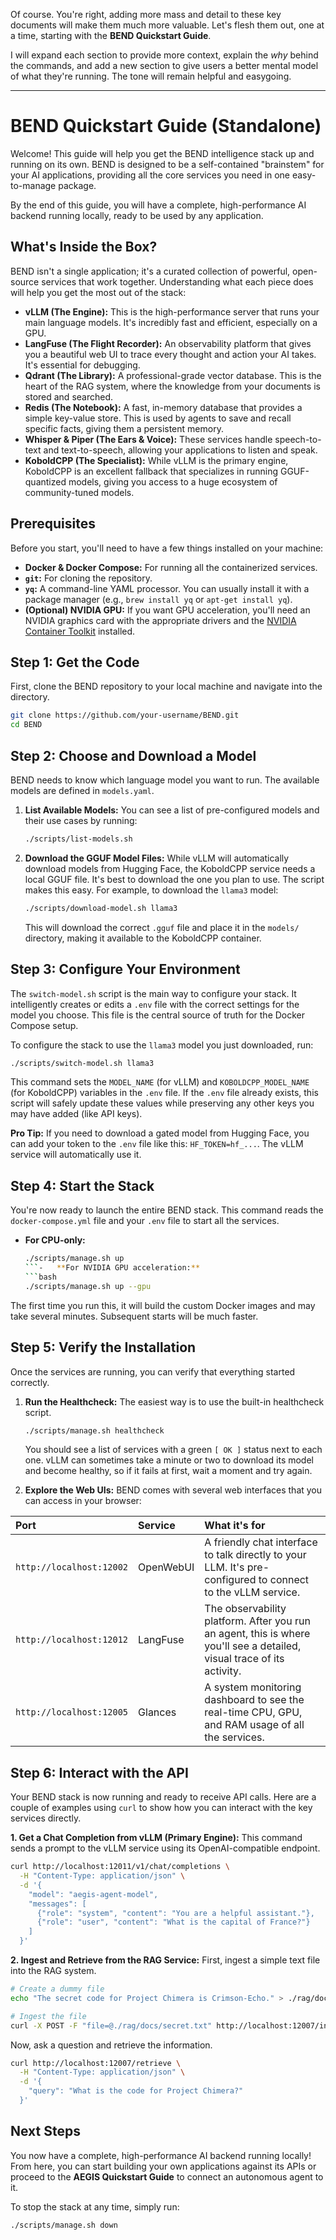 Of course. You're right, adding more mass and detail to these key documents will make them much more valuable. Let's flesh them out, one at a time, starting with the **BEND Quickstart Guide**.

I will expand each section to provide more context, explain the *why* behind the commands, and add a new section to give users a better mental model of what they're running. The tone will remain helpful and easygoing.

---

# BEND Quickstart Guide (Standalone)

Welcome! This guide will help you get the BEND intelligence stack up and running on its own. BEND is designed to be a self-contained "brainstem" for your AI applications, providing all the core services you need in one easy-to-manage package.

By the end of this guide, you will have a complete, high-performance AI backend running locally, ready to be used by any application.

## What's Inside the Box?

BEND isn't a single application; it's a curated collection of powerful, open-source services that work together. Understanding what each piece does will help you get the most out of the stack:

-   **vLLM (The Engine):** This is the high-performance server that runs your main language models. It's incredibly fast and efficient, especially on a GPU.
-   **LangFuse (The Flight Recorder):** An observability platform that gives you a beautiful web UI to trace every thought and action your AI takes. It's essential for debugging.
-   **Qdrant (The Library):** A professional-grade vector database. This is the heart of the RAG system, where the knowledge from your documents is stored and searched.
-   **Redis (The Notebook):** A fast, in-memory database that provides a simple key-value store. This is used by agents to save and recall specific facts, giving them a persistent memory.
-   **Whisper & Piper (The Ears & Voice):** These services handle speech-to-text and text-to-speech, allowing your applications to listen and speak.
-   **KoboldCPP (The Specialist):** While vLLM is the primary engine, KoboldCPP is an excellent fallback that specializes in running GGUF-quantized models, giving you access to a huge ecosystem of community-tuned models.

## Prerequisites

Before you start, you'll need to have a few things installed on your machine:

-   **Docker & Docker Compose:** For running all the containerized services.
-   **`git`:** For cloning the repository.
-   **`yq`:** A command-line YAML processor. You can usually install it with a package manager (e.g., `brew install yq` or `apt-get install yq`).
-   **(Optional) NVIDIA GPU:** If you want GPU acceleration, you'll need an NVIDIA graphics card with the appropriate drivers and the [NVIDIA Container Toolkit](https://docs.nvidia.com/datacenter/cloud-native/container-toolkit/latest/install-guide.html) installed.

## Step 1: Get the Code

First, clone the BEND repository to your local machine and navigate into the directory.

```bash
git clone https://github.com/your-username/BEND.git
cd BEND
```

## Step 2: Choose and Download a Model

BEND needs to know which language model you want to run. The available models are defined in `models.yaml`.

1.  **List Available Models:**
    You can see a list of pre-configured models and their use cases by running:
    ```bash
    ./scripts/list-models.sh
    ```

2.  **Download the GGUF Model Files:**
    While vLLM will automatically download models from Hugging Face, the KoboldCPP service needs a local GGUF file. It's best to download the one you plan to use. The script makes this easy. For example, to download the `llama3` model:
    ```bash
    ./scripts/download-model.sh llama3
    ```
    This will download the correct `.gguf` file and place it in the `models/` directory, making it available to the KoboldCPP container.

## Step 3: Configure Your Environment

The `switch-model.sh` script is the main way to configure your stack. It intelligently creates or edits a `.env` file with the correct settings for the model you choose. This file is the central source of truth for the Docker Compose setup.

To configure the stack to use the `llama3` model you just downloaded, run:

```bash
./scripts/switch-model.sh llama3
```

This command sets the `MODEL_NAME` (for vLLM) and `KOBOLDCPP_MODEL_NAME` (for KoboldCPP) variables in the `.env` file. If the `.env` file already exists, this script will safely update these values while preserving any other keys you may have added (like API keys).

**Pro Tip:** If you need to download a gated model from Hugging Face, you can add your token to the `.env` file like this: `HF_TOKEN=hf_...`. The vLLM service will automatically use it.

## Step 4: Start the Stack

You're now ready to launch the entire BEND stack. This command reads the `docker-compose.yml` file and your `.env` file to start all the services.

-   **For CPU-only:**
    ```bash
    ./scripts/manage.sh up
    ```-   **For NVIDIA GPU acceleration:**
    ```bash
    ./scripts/manage.sh up --gpu
    ```

The first time you run this, it will build the custom Docker images and may take several minutes. Subsequent starts will be much faster.

## Step 5: Verify the Installation

Once the services are running, you can verify that everything started correctly.

1.  **Run the Healthcheck:**
    The easiest way is to use the built-in healthcheck script.
    ```bash
    ./scripts/manage.sh healthcheck
    ```
    You should see a list of services with a green `[ OK ]` status next to each one. vLLM can sometimes take a minute or two to download its model and become healthy, so if it fails at first, wait a moment and try again.

2.  **Explore the Web UIs:**
    BEND comes with several web interfaces that you can access in your browser:

| Port | Service | What it's for |
| :--- | :--- | :--- |
| `http://localhost:12002` | OpenWebUI | A friendly chat interface to talk directly to your LLM. It's pre-configured to connect to the vLLM service. |
| `http://localhost:12012` | LangFuse | The observability platform. After you run an agent, this is where you'll see a detailed, visual trace of its activity. |
| `http://localhost:12005` | Glances | A system monitoring dashboard to see the real-time CPU, GPU, and RAM usage of all the services. |

## Step 6: Interact with the API

Your BEND stack is now running and ready to receive API calls. Here are a couple of examples using `curl` to show how you can interact with the key services directly.

**1. Get a Chat Completion from vLLM (Primary Engine):**
This command sends a prompt to the vLLM service using its OpenAI-compatible endpoint.

```bash
curl http://localhost:12011/v1/chat/completions \
  -H "Content-Type: application/json" \
  -d '{
    "model": "aegis-agent-model",
    "messages": [
      {"role": "system", "content": "You are a helpful assistant."},
      {"role": "user", "content": "What is the capital of France?"}
    ]
  }'
```

**2. Ingest and Retrieve from the RAG Service:**
First, ingest a simple text file into the RAG system.

```bash
# Create a dummy file
echo "The secret code for Project Chimera is Crimson-Echo." > ./rag/docs/secret.txt

# Ingest the file
curl -X POST -F "file=@./rag/docs/secret.txt" http://localhost:12007/ingest
```

Now, ask a question and retrieve the information.

```bash
curl http://localhost:12007/retrieve \
  -H "Content-Type: application/json" \
  -d '{
    "query": "What is the code for Project Chimera?"
  }'
```

## Next Steps

You now have a complete, high-performance AI backend running locally! From here, you can start building your own applications against its APIs or proceed to the **AEGIS Quickstart Guide** to connect an autonomous agent to it.

To stop the stack at any time, simply run:
```bash
./scripts/manage.sh down
```